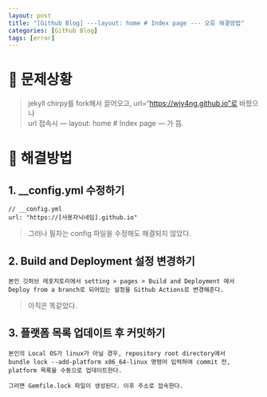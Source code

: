```yaml
---
layout: post
title: "[Github Blog] ---layout: home # Index page --- 오류 해결방법"
categories: [Github Blog]
tags: [error]
---
```


# 📌 문제상황
> jekyll chirpy를 fork해서 끌어오고, url=“https://wjy4ng.github.io”로 바꿨으나\
url 접속시 — layout: home # Index page — 가 뜸.

# 📌 해결방법
## 1. __config.yml 수정하기
```
// __config.yml
url: "https://[사용자닉네임].github.io"
```
> 그러나 필자는 config 파일을 수정해도 해결되지 않았다.

## 2. Build and Deployment 설정 변경하기
```
본인 깃허브 레포지토리에서 setting > pages > Build and Deployment 에서
Deploy from a branch로 되어있는 설정을 Github Actions로 변경해준다.
```
> 아직은 똑같았다.

## 3. 플랫폼 목록 업데이트 후 커밋하기
```
본인의 Local OS가 linux가 아닐 경우, repository root directory에서
bundle lock --add-platform x86_64-linux 명령어 입력하여 commit 전,
platform 목록을 수동으로 업데이트한다.

그러면 Gemfile.lock 파일이 생성된다. 이후 주소로 접속한다.
```
